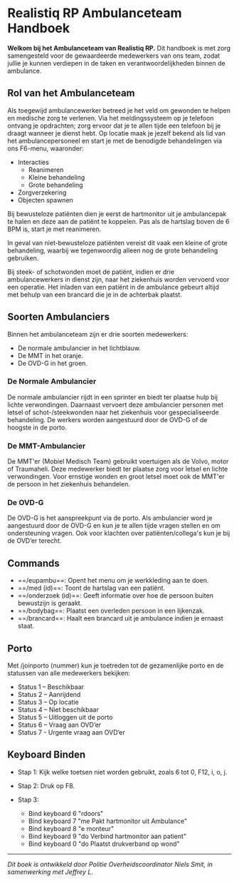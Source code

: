 # Realistiq RP Ambulanceteam Handboek

**Welkom bij het Ambulanceteam van Realistiq RP.** Dit handboek is met zorg samengesteld voor de gewaardeerde medewerkers van ons team, zodat jullie je kunnen verdiepen in de taken en verantwoordelijkheden binnen de ambulance.

## Rol van het Ambulanceteam
Als toegewijd ambulancewerker betreed je het veld om gewonden te helpen en medische zorg te verlenen. Via het meldingssysteem op je telefoon ontvang je opdrachten; zorg ervoor dat je te allen tijde een telefoon bij je draagt wanneer je dienst hebt. Op locatie maak je jezelf bekend als lid van het ambulancepersoneel en start je met de benodigde behandelingen via ons F6-menu, waaronder:

- Interacties
    *  Reanimeren
    * Kleine behandeling
    *  Grote behandeling
- Zorgverzekering
- Objecten spawnen

Bij bewusteloze patiënten dien je eerst de hartmonitor uit je ambulancepak te halen en deze aan de patiënt te koppelen. Pas als de hartslag boven de 6 BPM is, start je met reanimeren.

In geval van niet-bewusteloze patiënten vereist dit vaak een kleine of grote behandeling, waarbij we tegenwoordig alleen nog de grote behandeling gebruiken.

Bij steek- of schotwonden moet de patiënt, indien er drie ambulancewerkers in dienst zijn, naar het ziekenhuis worden vervoerd voor een operatie. Het inladen van een patiënt in de ambulance gebeurt altijd met behulp van een brancard die je in de achterbak plaatst.

## Soorten Ambulanciers
Binnen het ambulanceteam zijn er drie soorten medewerkers:
- De normale ambulancier in het lichtblauw.
- De MMT in het oranje.
- De OVD-G in het groen.

### De Normale Ambulancier
De normale ambulancier rijdt in een sprinter en biedt ter plaatse hulp bij lichte verwondingen. Daarnaast vervoert deze ambulancier personen met letsel of schot-/steekwonden naar het ziekenhuis voor gespecialiseerde behandeling. De werkers worden aangestuurd door de OVD-G of de hoogste in de porto.

### De MMT-Ambulancier
De MMT'er (Mobiel Medisch Team) gebruikt voertuigen als de Volvo, motor of Traumaheli. Deze medewerker biedt ter plaatse zorg voor letsel en lichte verwondingen. Voor ernstige wonden en groot letsel moet ook de MMT'er de persoon in het ziekenhuis behandelen.

### De OVD-G
De OVD-G is het aanspreekpunt via de porto. Als ambulancier word je aangestuurd door de OVD-G en kun je te allen tijde vragen stellen en om ondersteuning vragen. Ook voor klachten over patiënten/collega's kun je bij de OVD’er terecht.

## Commands
- ==/eupambu==: Opent het menu om je werkkleding aan te doen.
- ==/med (id)==: Toont de hartslag van een patiënt.
- ==/onderzoek (id)==: Geeft informatie over hoe de persoon buiten bewustzijn is geraakt.
- ==/bodybag==: Plaatst een overleden persoon in een lijkenzak.
- ==/brancard==: Haalt een brancard uit je ambulance indien je ernaast staat.

## Porto
Met /joinporto (nummer) kun je toetreden tot de gezamenlijke porto en de statussen van alle medewerkers bekijken:

- Status 1 – Beschikbaar
- Status 2 – Aanrijdend
- Status 3 – Op locatie
- Status 4 – Niet beschikbaar
- Status 5 – Uitloggen uit de porto
- Status 6 – Vraag aan OVD’er
- Status 7 - Urgente vraag aan OVD’er

## Keyboard Binden
- Stap 1: Kijk welke toetsen niet worden gebruikt, zoals 6 tot 0, F12, i, o, j.
- Stap 2: Druk op F8.

- Stap 3:
    * Bind keyboard 6 "rdoors"
    * Bind keyboard 7 "me Pakt hartmonitor uit Ambulance" 
    * Bind keyboard 8 "e monteur"
    * Bind keyboard 9 "do Verbind hartmonitor aan patient"
    * Bind keyboard 0 "do Plaatst drukverband op wond"
------------
*Dit boek is ontwikkeld door Politie Overheidscoordinator Niels Smit, in samenwerking met Jeffrey L.*
